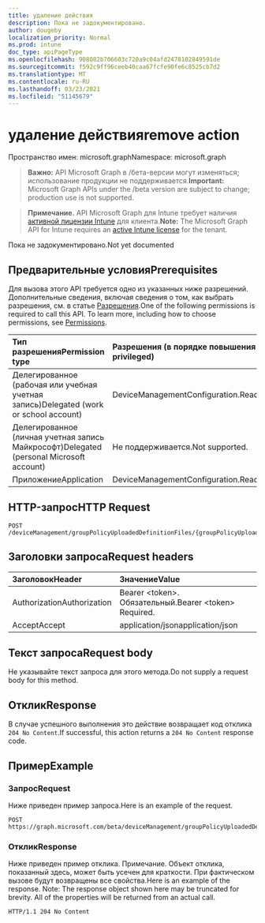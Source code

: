 ```yaml
---
title: удаление действия
description: Пока не задокументировано.
author: dougeby
localization_priority: Normal
ms.prod: intune
doc_type: apiPageType
ms.openlocfilehash: 908082b706603c720a9c04afd2478102849591de
ms.sourcegitcommit: f592c9ff96ceeb40caa67fcfe90fe6c8525cb7d2
ms.translationtype: MT
ms.contentlocale: ru-RU
ms.lasthandoff: 03/23/2021
ms.locfileid: "51145679"
---
```

# <a name="remove-action"></a><span data-ttu-id="c18c4-103">удаление действия</span><span class="sxs-lookup"><span data-stu-id="c18c4-103">remove action</span></span>

<span data-ttu-id="c18c4-104">Пространство имен: microsoft.graph</span><span class="sxs-lookup"><span data-stu-id="c18c4-104">Namespace: microsoft.graph</span></span>

> <span data-ttu-id="c18c4-105">**Важно:** API Microsoft Graph в /бета-версии могут изменяться; использование продукции не поддерживается.</span><span class="sxs-lookup"><span data-stu-id="c18c4-105">**Important:** Microsoft Graph APIs under the /beta version are subject to change; production use is not supported.</span></span>

> <span data-ttu-id="c18c4-106">**Примечание.** API Microsoft Graph для Intune требует наличия [активной лицензии Intune](https://go.microsoft.com/fwlink/?linkid=839381) для клиента.</span><span class="sxs-lookup"><span data-stu-id="c18c4-106">**Note:** The Microsoft Graph API for Intune requires an [active Intune license](https://go.microsoft.com/fwlink/?linkid=839381) for the tenant.</span></span>

<span data-ttu-id="c18c4-107">Пока не задокументировано.</span><span class="sxs-lookup"><span data-stu-id="c18c4-107">Not yet documented</span></span>

## <a name="prerequisites"></a><span data-ttu-id="c18c4-108">Предварительные условия</span><span class="sxs-lookup"><span data-stu-id="c18c4-108">Prerequisites</span></span>
<span data-ttu-id="c18c4-p101">Для вызова этого API требуется одно из указанных ниже разрешений. Дополнительные сведения, включая сведения о том, как выбрать разрешения, см. в статье [Разрешения](/graph/permissions-reference).</span><span class="sxs-lookup"><span data-stu-id="c18c4-p101">One of the following permissions is required to call this API. To learn more, including how to choose permissions, see [Permissions](/graph/permissions-reference).</span></span>

|<span data-ttu-id="c18c4-111">Тип разрешения</span><span class="sxs-lookup"><span data-stu-id="c18c4-111">Permission type</span></span>|<span data-ttu-id="c18c4-112">Разрешения (в порядке повышения привилегий)</span><span class="sxs-lookup"><span data-stu-id="c18c4-112">Permissions (from least to most privileged)</span></span>|
|:---|:---|
|<span data-ttu-id="c18c4-113">Делегированное (рабочая или учебная учетная запись)</span><span class="sxs-lookup"><span data-stu-id="c18c4-113">Delegated (work or school account)</span></span>|<span data-ttu-id="c18c4-114">DeviceManagementConfiguration.ReadWrite.All</span><span class="sxs-lookup"><span data-stu-id="c18c4-114">DeviceManagementConfiguration.ReadWrite.All</span></span>|
|<span data-ttu-id="c18c4-115">Делегированное (личная учетная запись Майкрософт)</span><span class="sxs-lookup"><span data-stu-id="c18c4-115">Delegated (personal Microsoft account)</span></span>|<span data-ttu-id="c18c4-116">Не поддерживается.</span><span class="sxs-lookup"><span data-stu-id="c18c4-116">Not supported.</span></span>|
|<span data-ttu-id="c18c4-117">Приложение</span><span class="sxs-lookup"><span data-stu-id="c18c4-117">Application</span></span>|<span data-ttu-id="c18c4-118">DeviceManagementConfiguration.ReadWrite.All</span><span class="sxs-lookup"><span data-stu-id="c18c4-118">DeviceManagementConfiguration.ReadWrite.All</span></span>|

## <a name="http-request"></a><span data-ttu-id="c18c4-119">HTTP-запрос</span><span class="sxs-lookup"><span data-stu-id="c18c4-119">HTTP Request</span></span>
<!-- {
  "blockType": "ignored"
}
-->
``` http
POST /deviceManagement/groupPolicyUploadedDefinitionFiles/{groupPolicyUploadedDefinitionFileId}/remove
```

## <a name="request-headers"></a><span data-ttu-id="c18c4-120">Заголовки запроса</span><span class="sxs-lookup"><span data-stu-id="c18c4-120">Request headers</span></span>
|<span data-ttu-id="c18c4-121">Заголовок</span><span class="sxs-lookup"><span data-stu-id="c18c4-121">Header</span></span>|<span data-ttu-id="c18c4-122">Значение</span><span class="sxs-lookup"><span data-stu-id="c18c4-122">Value</span></span>|
|:---|:---|
|<span data-ttu-id="c18c4-123">Authorization</span><span class="sxs-lookup"><span data-stu-id="c18c4-123">Authorization</span></span>|<span data-ttu-id="c18c4-124">Bearer &lt;token&gt;. Обязательный.</span><span class="sxs-lookup"><span data-stu-id="c18c4-124">Bearer &lt;token&gt; Required.</span></span>|
|<span data-ttu-id="c18c4-125">Accept</span><span class="sxs-lookup"><span data-stu-id="c18c4-125">Accept</span></span>|<span data-ttu-id="c18c4-126">application/json</span><span class="sxs-lookup"><span data-stu-id="c18c4-126">application/json</span></span>|

## <a name="request-body"></a><span data-ttu-id="c18c4-127">Текст запроса</span><span class="sxs-lookup"><span data-stu-id="c18c4-127">Request body</span></span>
<span data-ttu-id="c18c4-128">Не указывайте текст запроса для этого метода.</span><span class="sxs-lookup"><span data-stu-id="c18c4-128">Do not supply a request body for this method.</span></span>

## <a name="response"></a><span data-ttu-id="c18c4-129">Отклик</span><span class="sxs-lookup"><span data-stu-id="c18c4-129">Response</span></span>
<span data-ttu-id="c18c4-130">В случае успешного выполнения это действие возвращает код отклика `204 No Content`.</span><span class="sxs-lookup"><span data-stu-id="c18c4-130">If successful, this action returns a `204 No Content` response code.</span></span>

## <a name="example"></a><span data-ttu-id="c18c4-131">Пример</span><span class="sxs-lookup"><span data-stu-id="c18c4-131">Example</span></span>

### <a name="request"></a><span data-ttu-id="c18c4-132">Запрос</span><span class="sxs-lookup"><span data-stu-id="c18c4-132">Request</span></span>
<span data-ttu-id="c18c4-133">Ниже приведен пример запроса.</span><span class="sxs-lookup"><span data-stu-id="c18c4-133">Here is an example of the request.</span></span>
``` http
POST https://graph.microsoft.com/beta/deviceManagement/groupPolicyUploadedDefinitionFiles/{groupPolicyUploadedDefinitionFileId}/remove
```

### <a name="response"></a><span data-ttu-id="c18c4-134">Отклик</span><span class="sxs-lookup"><span data-stu-id="c18c4-134">Response</span></span>
<span data-ttu-id="c18c4-p102">Ниже приведен пример отклика. Примечание. Объект отклика, показанный здесь, может быть усечен для краткости. При фактическом вызове будут возвращены все свойства.</span><span class="sxs-lookup"><span data-stu-id="c18c4-p102">Here is an example of the response. Note: The response object shown here may be truncated for brevity. All of the properties will be returned from an actual call.</span></span>
``` http
HTTP/1.1 204 No Content
```





